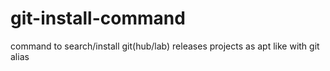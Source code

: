 # git-install-command
command to search/install git(hub/lab) releases projects as apt like with git alias
